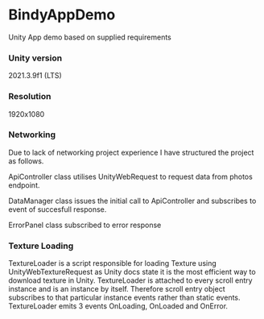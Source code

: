 # BindyAppDemo
Unity App demo based on supplied requirements

### Unity version 
2021.3.9f1 (LTS)

### Resolution
1920x1080

### Networking
Due to lack of networking project experience I have structured the project as follows. 

ApiController class utilises UnityWebRequest to request data from photos endpoint.

DataManager class issues the initial call to ApiController and subscribes to event of succesfull response.

ErrorPanel class subscribed to error response

### Texture Loading
TextureLoader is a script responsible for loading Texture using UnityWebTextureRequest as Unity docs state it is the most efficient way to download texture in Unity.
TextureLoader is attached to every scroll entry instance and is an instance by itself. Therefore scroll entry object subscribes to that particular instance events rather than static events.   
TextureLoader emits 3 events OnLoading, OnLoaded and OnError.
